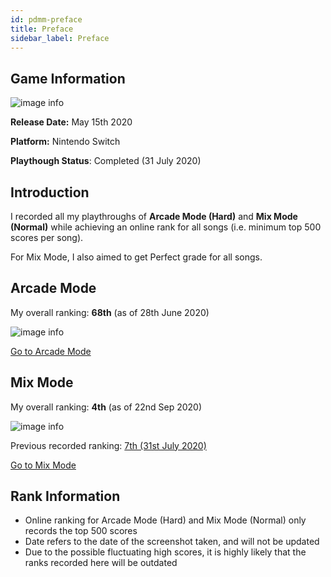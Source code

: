 ```yaml
---
id: pdmm-preface
title: Preface
sidebar_label: Preface
---
```


## Game Information

![image info](assets/pdmm-cover.jpg)

**Release Date:** May 15th 2020

**Platform:** Nintendo Switch

**Playthough Status**: Completed (31 July 2020)

## Introduction

I recorded all my playthroughs of **Arcade Mode (Hard)** and **Mix Mode (Normal)** while achieving an online rank for all songs (i.e. minimum top 500 scores per song).

For Mix Mode, I also aimed to get Perfect grade for all songs.

## Arcade Mode
My overall ranking: **68th** (as of 28th June 2020)

![image info](assets/pdmm-arcade-overall.png)

<a class='button' href='/docs/pdmm/pdmm-arcade-list'>Go to Arcade Mode</a>

## Mix Mode
My overall ranking: **4th** (as of 22nd Sep 2020)

![image info](assets/pdmm-mix-overall-2.png)

Previous recorded ranking:
[7th (31st July 2020)](assets/pdmm-mix-overall.png)

<a class='button' href='/docs/pdmm/pdmm-mix-list'>Go to Mix Mode</a>

## Rank Information
- Online ranking for Arcade Mode (Hard) and Mix Mode (Normal) only records the top 500 scores
- Date refers to the date of the screenshot taken, and will not be updated
- Due to the possible fluctuating high scores, it is highly likely that the ranks recorded here will be outdated
